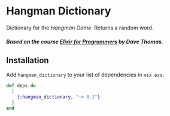 # Hangman Dictionary

Dictionary for the _Hangman Game_. Returns a random word.

##### Based on the course [Elixir for Programmers](https://codestool.coding-gnome.com/courses/elixir-for-programmers) by Dave Thomas.

## Installation

Add `hangman_dictionary` to your list of dependencies in `mix.exs`:

```elixir
def deps do
  [
    {:hangman_dictionary, "~> 0.1"}
  ]
end
```
